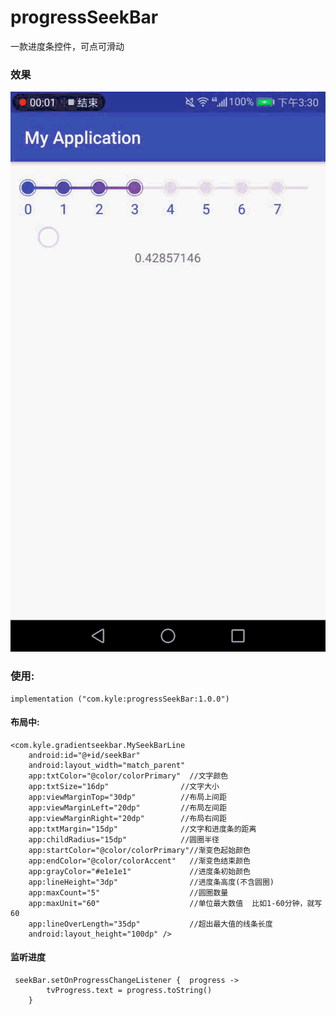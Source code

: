 # progressSeekBar
一款进度条控件，可点可滑动
 
### 效果

![](https://github.com/zhengKyles/Images/blob/master/progressSeekBarSample.gif)

### 使用:
    implementation ("com.kyle:progressSeekBar:1.0.0")
    
   
   #### 布局中:
   
    <com.kyle.gradientseekbar.MySeekBarLine
        android:id="@+id/seekBar"
        android:layout_width="match_parent"
        app:txtColor="@color/colorPrimary"  //文字颜色
        app:txtSize="16dp"                //文字大小
        app:viewMarginTop="30dp"          //布局上间距
        app:viewMarginLeft="20dp"         //布局左间距
        app:viewMarginRight="20dp"        //布局右间距
        app:txtMargin="15dp"              //文字和进度条的距离
        app:childRadius="15dp"            //圆圈半径
        app:startColor="@color/colorPrimary"//渐变色起始颜色
        app:endColor="@color/colorAccent"   //渐变色结束颜色
        app:grayColor="#e1e1e1"             //进度条初始颜色
        app:lineHeight="3dp"                //进度条高度(不含圆圈)
        app:maxCount="5"                    //圆圈数量
        app:maxUnit="60"                    //单位最大数值  比如1-60分钟，就写60
        app:lineOverLength="35dp"           //超出最大值的线条长度
        android:layout_height="100dp" />    
        
   #### 监听进度
   
     seekBar.setOnProgressChangeListener {  progress -> 
            tvProgress.text = progress.toString()
        }
